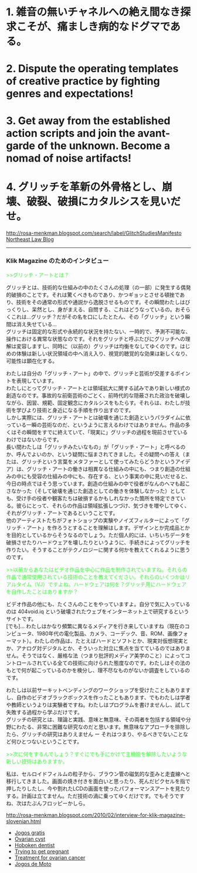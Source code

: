 # 1. 雑音の無いチャネルへの絶え間なき探求こそが、痛ましき病的なドグマである。

# 2. Dispute the operating templates of creative practice by fighting genres and expectations!

# 3. Get away from the established action scripts and join the avant-garde of the unknown. Become a nomad of noise artifacts!

# 4. グリッチを革新の外骨格とし、崩壊、破裂、破損にカタルシスを見いだせ。


<http://rosa-menkman.blogspot.com/search/label/GlitchStudiesManifesto> <a href="http://northeastlegal.spaces.live.com/blog/">Northeast Law Blog</a>

----

### Klik Magazine のためのインタビュー

<span style="color: rgb(51, 255, 51);">>>グリッチ・アートとは？</span>

グリッチとは、技術的な仕組みの中のたくさんの処理（の一部）に発生する偶発的破損のことです。それは驚くべきものであり、かつギョッとさせる頓挫であり、技術をその通常の形式や通説から逸脱させるものです。その瞬間わたしはびっくりし、呆然とし、身がまえる、自問する、これはどうなっているの。おそらくこれは…グリッチ？だがその名を口にしたとたん、その「グリッチ」という瞬間は消え失せている…  
グリッチは固定的な形式や永続的な状況を持たない、一時的で、予測不可能な、操作における異常な状態なのです。それをグリッチと呼ぶたびにグリッチへの理解は変容しますし、同時に（以前の）グリッチは均衡をなしてゆくのです。はじめの体験は新しい状況領域の中へ消え入り、視覚的聴覚的な効果は新しくなり、可能性は顕在化する。

わたしは自分の「グリッチ・アート」の中で、グリッチと芸術が交差するポイントを表現しています。  
わたしにとってグリッチ・アートとは領域拡大に関する試みであり新しい様式の創造なのです。事故的な前衛芸術のごとく、前時代的な隠蔽された政治を破壊しながら、因習、規範、固定観念にカタルシスをもたらす。それらは、わたしが技術を学びより技術と身近になる手順を作り出すのです。  
しかし実際には、グリッチ・アートとは破壊を通じた創造というパラダイムに依っている一瞬の芸術なのだ、というように言えるわけではありません。作品の多くはその瞬間をすでに終えていて、「現実に」グリッチの過程を現前させているわけではないからです。  
長い間わたしは「グリッチみたいなもの」が「グリッチ・アート」と呼べるのか、呼んでよいのか、という疑問に悩まされてきました。その疑問への答え（または、グリッチという言葉をメタファーとして使ってみたらどうかというアイデア）は、グリッチ・アートの働きは相異なる仕組みの中にも、つまり創造の仕組みの中にも受容の仕組みの中にも、存在する、という事実の中に見いだせると、今日の時点ではそう思っています。創造の仕組みの中で役者がなんのヘマも起こさなかった（そして破壊を通じた創造としての働きを体験しなかった）としても、受け手の役者や観客たちは破損するかもしれなかった箇所を特定できている。彼らにとって、それらの作品は領域拡張しつづけ、気づきを増やしてゆく、それがグリッチ・アートであるということです。  
他のアーティストたちがフォトショップの実験やノイズフィルターによって「グリッチ・アート」を作ろうとすることを理解はします。デザインとか完成品とかを目的としているからそうなるのでしょう。ただ個人的には、いちいちデータを破損させたりハードウェアを壊したりというように、手続きによってグリッチを作りたい。そうすることがテクノロジーに関する何かを教えてくれるように思うのです。

<span style="color: rgb(51, 255, 51);">>>以前からあなたはビデオ作品を中心に作品を制作されていますね。それらの作品で通常使用されている技術のことを教えてください。それらのいくつかはリアルタイム（VJ）ですよね。ハードウェアは何を？グリッチ用にハードウェアを自作したことはありますか？</span>

ビデオ作品の他にも、たくさんのことをやっていますよ。自分で気に入っているのは 404void.iq という破壊されたウェブをインターネット上で研究するというサイトです。  
[でも]... わたしはかなり頻繁に異なるメディアを行き来していますね（現在のコンピュータ、1980年代の電化製品、カメラ、コーデック、音、ROM、画像フォーマット）。わたしの作品は、たとえばハードとソフトとか、現実対仮想現実とか、アナログ対デジタルとか、そういった対立に焦点を当てているのではありません。そうではなく、厳格な法（つまり批評的メディア美学のこと）によってコントロールされている全ての技術に向けられた態度なのです。わたしはその法のもとで何が起こっているのかを検分し、理不尽なものがないか調査をしているのです。

わたしは以前サーキットベンディングのワークショップを受けたこともありますし、自作のビデオブラックボックスを作ったこともあります、でもわたしは学者や教師というよりは実験者ですね。わたしはプログラムを書けませんし、試して失敗する過程から学ぶだけです。  
グリッチの研究とは、理論と実践、意味と無意味、その両者を包括する領域や分野にわたる、非常に困難な研究なのだと思います。無意味なアプローチを排除したら、グリッチの研究はありえません ー それはつまり、やるべきでないことなど何ひとつないということです。

<span style="color: rgb(51, 255, 51);">>>次に何をするんでしょう？すぐにでも手にかけて主機能を解除したいような新しい技術はありますか。</span>

私は、セルロイドフィルムの粒子から、ブラウン管の磁気的な歪みと走査線へと移行してきました。画面の焼き付きを面白いと思ったり、死んだピクセルを指で押したりしたし、今や割れたLCDの画面を使ったパフォーマンスアートを見たりする。計画は立てません。ただ技術の渦に乗ってゆくだけです。でもそうですね、次はたぶんフロッピーかしら。

http://rosa-menkman.blogspot.com/2010/02/interview-for-klik-magazine-slovenian.html

* <a href="http://www.jogosgratispro.com/">Jogos gratis</a>
* <a href="http://www.ovariancystreatment.com/">Ovarian cyst</a>
* <a href="http://cosmeticdentistryhoboken.com/">Hoboken dentist</a>
* <a href="http://www.pregnancytopics.com/trying-to-get-pregnant/">Trying to get pregnant</a>
* <a href="http://www.ovariancancerinfo.com/treatments-for-ovarian-cancer/">Treatment for ovarian cancer</a>
* <a href="http://www.jogosdemotogratis.com/">Jogos de Moto</a>

